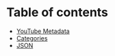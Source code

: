 # Table of contents

* [YouTube Metadata](README.md)
* [Categories](categories.md)
* [JSON](json.md)
